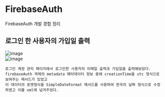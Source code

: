 # FirebaseAuth
FirebaseAuth 개발 경험 정리
## 로그인 한 사용자의 가입일 출력
![image](https://github.com/chihyunwon/FirebaseAuth/assets/58906858/5a8ded0d-82c3-48c6-8c4d-79db46008fd2)     
![image](https://github.com/chihyunwon/FirebaseAuth/assets/58906858/deac18fb-aae3-4e69-8709-ede72676a88c)     
```
로그인 계정 관리 페이지에서 로그인한 사용자의 이메일 출력과 가입일을 출력해보았다.
firebaseAuth 객체의 metadata 메타데이터 정보 중에 creationTime을 utc 형식으로 보여주는 메서드가 있었고
이 데이터의 포맷형식을 SimpleDateFormat 메서드를 사용하여 한국의 날짜 형식으로 수정하였고 이를 xml에 넘겨주었다.
```
